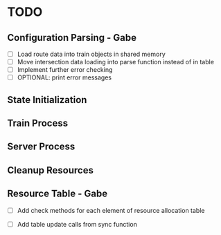 # TODO

## Configuration Parsing - Gabe
- [ ]  Load route data into train objects in shared memory
- [ ]  Move intersection data loading into parse function instead of in table
- [ ]  Implement further error checking
  - [ ]  OPTIONAL: print error messages
## State Initialization

## Train Process

## Server Process

## Cleanup Resources

## Resource Table - Gabe
- [ ] Add check methods for each element of resource allocation table
- [ ] Add table update calls from sync function

